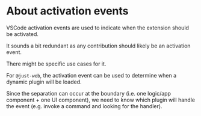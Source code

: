 # About activation events

VSCode activation events are used to indicate when the extension should be activated.

It sounds a bit redundant as any contribution should likely be an activation event.

There might be specific use cases for it.

For `@just-web`, the activation event can be used to determine when a dynamic plugin will be loaded.

Since the separation can occur at the boundary (i.e. one logic/app component + one UI component),
we need to know which plugin will handle the event (e.g. invoke a command and looking for the handler).
